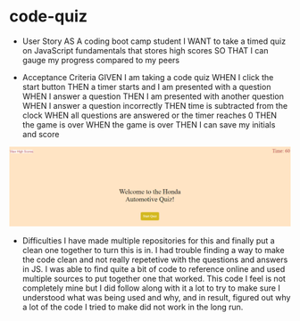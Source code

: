 # code-quiz

* User Story
AS A coding boot camp student
I WANT to take a timed quiz on JavaScript fundamentals that stores high scores
SO THAT I can gauge my progress compared to my peers
 
* Acceptance Criteria
GIVEN I am taking a code quiz
WHEN I click the start button
THEN a timer starts and I am presented with a question
WHEN I answer a question
THEN I am presented with another question
WHEN I answer a question incorrectly
THEN time is subtracted from the clock
WHEN all questions are answered or the timer reaches 0
THEN the game is over
WHEN the game is over
THEN I can save my initials and score

![Code Screen Shot](./assets/images/quizSS.png)

* Difficulties
I have made multiple repositories for this and finally put a clean one together to turn this is in. I had trouble finding a way to make the code clean and not really repetetive with the questions and answers in JS. I was able to find quite a bit of code to reference online and used multiple sources to put together one that worked. This code I feel is not completely mine but I did follow along with it a lot to try to make sure I understood what was being used and why, and in result, figured out why a lot of the code I tried to make did not work in the long run.
